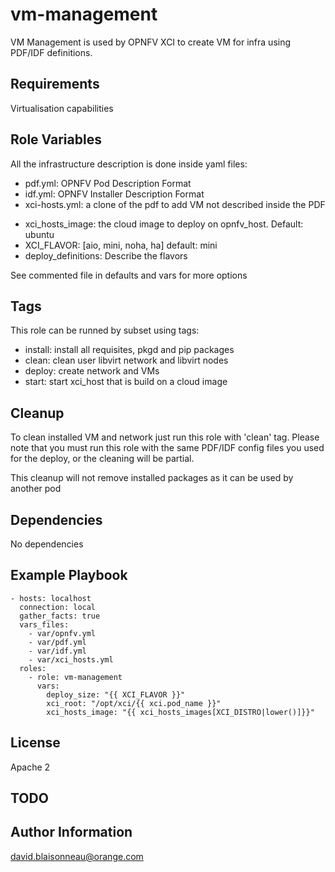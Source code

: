 vm-management
=========

VM Management is used by OPNFV XCI to create VM for infra using PDF/IDF
definitions.

Requirements
------------

Virtualisation capabilities

Role Variables
--------------

All the infrastructure description is done inside yaml files:
  - pdf.yml: OPNFV Pod Description Format
  - idf.yml: OPNFV Installer Description Format
  - xci-hosts.yml: a clone of the pdf to add VM not described inside the PDF

* xci_hosts_image: the cloud image to deploy on opnfv_host. Default: ubuntu
* XCI_FLAVOR: [aio, mini, noha, ha] default: mini
* deploy_definitions: Describe the flavors

See commented file in defaults and vars for more options

Tags
----

This role can be runned by subset using tags:
 - install: install all requisites, pkgd and pip packages
 - clean: clean user libvirt network and libvirt nodes
 - deploy: create network and VMs
 - start: start xci_host that is build on a cloud image

Cleanup
-------

To clean installed VM and network just run this role with 'clean' tag.
Please note that you must run this role with the same PDF/IDF config files
you used for the deploy, or the cleaning will be partial.

This cleanup will not remove installed packages as it can be used by another pod

Dependencies
------------

No dependencies


Example Playbook
----------------

```
- hosts: localhost
  connection: local
  gather_facts: true
  vars_files:
    - var/opnfv.yml
    - var/pdf.yml
    - var/idf.yml
    - var/xci_hosts.yml
  roles:
    - role: vm-management
      vars:
        deploy_size: "{{ XCI_FLAVOR }}"
        xci_root: "/opt/xci/{{ xci.pod_name }}"
        xci_hosts_image: "{{ xci_hosts_images[XCI_DISTRO|lower()]}}"
```

License
-------

Apache 2

TODO
----

Author Information
------------------

david.blaisonneau@orange.com
